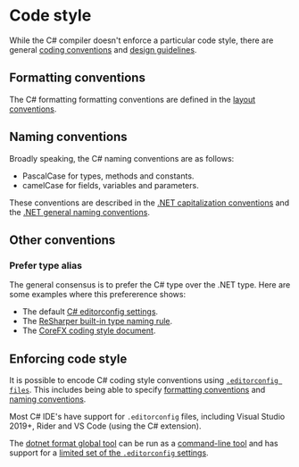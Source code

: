 # Code style

While the C# compiler doesn't enforce a particular code style, there are general [coding conventions][docs.microsoft.com_coding-conventions] and [design guidelines][docs.microsoft.com_design-guidelines].

## Formatting conventions

The C# formatting formatting conventions are defined in the [layout conventions][docs.microsoft.com_layout-conventions].

## Naming conventions

Broadly speaking, the C# naming conventions are as follows:

- PascalCase for types, methods and constants.
- camelCase for fields, variables and parameters.

These conventions are described in the [.NET capitalization conventions][docs.microsoft.com_capitalization-conventions] and the [.NET general naming conventions][docs.microsoft.com_general-naming-conventions].

## Other conventions

### Prefer type alias

The general consensus is to prefer the C# type over the .NET type. Here are some examples where this prefererence shows:

- The default [C# editorconfig settings][docs.microsoft.com_editorconfig-language-keywords].
- The [ReSharper built-in type naming rule][jetbrains.com_built-in-type-naming].
- The [CoreFX coding style document][github.com_corefx-coding-style].

## Enforcing code style

It is possible to encode C# coding style conventions using [`.editorconfig files`][docs.microsoft.com_editorconfig]. This includes being able to specify [formatting conventions][docs.microsoft.com_editorconfig-formatting-conventions] and [naming conventions][docs.microsoft.com_editorconfig-naming-conventions].

Most C# IDE's have support for `.editorconfig` files, including Visual Studio 2019+, Rider and VS Code (using the C# extension).

The [dotnet format global tool][github.com_dotnet-format-editorconfig-options] can be run as a [command-line tool][github.com_dotnet-format-how-to] and has support for a [limited set of the `.editorconfig` settings][github.com_dotnet-format-editorconfig-options].

[docs.microsoft.com_design-guidelines]: https://docs.microsoft.com/en-us/dotnet/standard/design-guidelines/
[docs.microsoft.com_coding-conventions]: https://docs.microsoft.com/en-us/dotnet/csharp/programming-guide/inside-a-program/coding-conventions
[docs.microsoft.com_capitalization-conventions]: https://docs.microsoft.com/en-us/dotnet/standard/design-guidelines/capitalization-conventions
[docs.microsoft.com_general-naming-conventions]: https://docs.microsoft.com/en-us/dotnet/standard/design-guidelines/general-naming-conventions
[docs.microsoft.com_layout-conventions]: https://docs.microsoft.com/en-us/dotnet/csharp/programming-guide/inside-a-program/coding-conventions#layout-conventions
[docs.microsoft.com_editorconfig]: https://docs.microsoft.com/en-us/visualstudio/ide/create-portable-custom-editor-options
[docs.microsoft.com_editorconfig-formatting-conventions]: https://docs.microsoft.com/en-us/visualstudio/ide/editorconfig-formatting-conventions
[docs.microsoft.com_editorconfig-naming-conventions]: https://docs.microsoft.com/en-us/visualstudio/ide/editorconfig-naming-conventions
[github.com_dotnet-format]: https://github.com/dotnet/format/blob/master/README.md
[github.com_dotnet-format-editorconfig-options]: https://github.com/dotnet/format/wiki/Supported-.editorconfig-options
[github.com_dotnet-format-how-to]: https://github.com/dotnet/format/blob/master/README.md#how-to-install
[docs.microsoft.com_editorconfig-language-keywords]: https://docs.microsoft.com/en-us/visualstudio/ide/editorconfig-language-conventions
[github.com_corefx-coding-style]: https://github.com/dotnet/runtime/blob/master/docs/coding-guidelines/coding-style.md
[jetbrains.com_built-in-type-naming]: https://www.jetbrains.com/help/resharper/Built_In_Type_Naming.html
